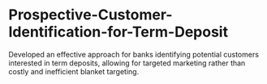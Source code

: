# Prospective-Customer-Identification-for-Term-Deposit
Developed an effective approach for banks identifying potential customers interested in term deposits, allowing for targeted marketing rather than costly and inefficient blanket targeting.
